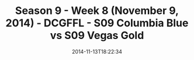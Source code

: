 ---
title: Season 9 - Week 8 (November 9, 2014) - DCGFFL - S09 Columbia Blue vs S09 Vegas
  Gold
teams-score:
- team: _teams/s09-columbia-blue.md
  score: 36
- team: _teams/s09-vegas-gold.md
  score: 33
mvp: 'MVPs: Chris Morse (Columbia), Mike D''Ignazio (Vegas)'
game-ball: N/A
sportsperson: ''
season: 9
week: 8
date: '2014-11-13T18:22:34'
pageid: season-9-week-8-4454-vs-4470
---